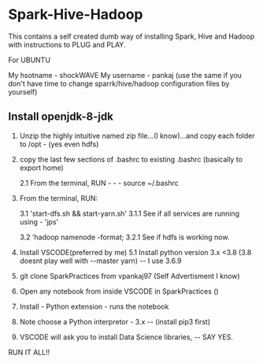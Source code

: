 # Spark-Hive-Hadoop
This contains a self created dumb way of installing Spark, Hive and Hadoop with instructions to PLUG and PLAY.

 
For UBUNTU

My hsotname - shockWAVE
My username - pankaj
(use the same if you don't have time to change sparrk/hive/hadoop configuration files by yourself)

## Install openjdk-8-jdk

1. Unzip the highly intuitive named zip file...(I know)...and copy each folder to /opt - (yes even hdfs)

2. copy the last few sections of .bashrc to existing .bashrc (basically to export home)

   2.1 From the terminal, RUN - - - source ~/.bashrc
   
3. From the terminal, RUN:

   3.1 'start-dfs.sh && start-yarn.sh'
      3.1.1 See if all services are running using - 'jps'
      
   3.2 'hadoop namenode -format;
      3.2.1 See if hdfs is working now.


5. Install VSCODE(preferred by me)
    5.1 Install python version 3.x <3.8 (3.8 doesnt play well with --master yarn) -- I use 3.6.9
 
6. git clone SparkPractices from vpankaj97 (Self Advertisment I know)

7. Open any notebook from inside VSCODE in SparkPractices ()

8. Install - Python extension - runs the notebook

9. Note choose a Python interpretor - 3.x -- (install pip3 first)

10. VSCODE will ask you to install Data Science libraries, -- SAY YES.

RUN IT ALL!!
